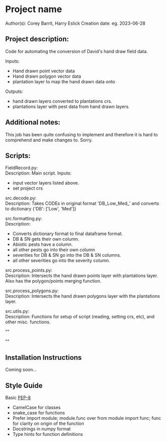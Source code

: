 # Project name
Author(s): Corey Barrit, Harry Eslick
Creation date: eg. 2023-06-28 

## Project description:   
Code for automating the conversion of David's hand draw field data.
   
Inputs: 
- Hand drawn point vector data
- Hand drawn polygon vector data
- plantation layer to map the hand drawn data onto

Outputs: 
- hand drawn layers converted to plantations crs.
- plantations layer with pest data from hand drawn layers.
  

## Additional notes:   
This job has been quite confusing to implement and therefore it is hard to comprehend and make changes to. Sorry.
  
## Scripts:   
FieldRecord.py:   
Description: Main script.
Inputs:
- input vector layers listed above.
- set project crs

src.decode.py:   
Description: Takes CODEs in original format 'DB_Low_Med_' and converts to dictionary {'DB': ['Low', 'Med']}

src.formatting.py:   
Description: 
- Converts dictionary format to final dataframe format. 
- DB & SN gets their own column. 
- Abiotic pests have a column.
- all other pests go into their own column
- severities for DB & SN go into the DB & SN columns.
- all other severities go into the severity column.

src.process_points.py:   
Description: Intersects the hand drawn points layer with plantations layer. Also has the polygon/points merging function.

src.process_polygons.py:   
Description: Intersects the hand drawn polygons layer with the plantations layer.

src.utils.py:   
Description: Functions for setup of script (reading, setting crs, etc), and other misc. functions.


""   

""   

## Installation Instructions   
Coming soon...

## Style Guide
Basic [PEP-8](https://www.python.org/dev/peps/pep-0008/)
* CamelCase for classes  
* snake_case for functions  
* Prefer import module; module.func over from module import func; func for clarity on origin of the function  
* Docstrings in numpy format  
* Type hints for function definitions  

